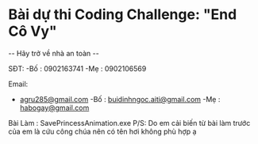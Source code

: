 # Bài dự thi Coding Challenge: "End Cô Vy"

-- Hãy trở về nhà an toàn --

SĐT:
-Bố : 0902163741
-Mẹ : 0902106569

Email:
- agru285@gmail.com
-Bố : buidinhngoc.aiti@gmail.com
-Mẹ : habogay@gmail.com

Bài Làm : SavePrincessAnimation.exe
P/S: Do em cải biến từ bài làm trước của em là cứu công chúa nên có tên hơi không phù hợp ạ
